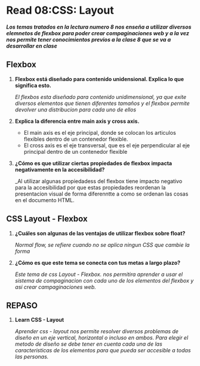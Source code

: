 # Read 08:CSS: Layout
***Los temas tratados en la lectura numero 8 nos enseña a utilizar diversos elemnetos de flexbox para poder crear compaginaciones web y a la vez  nos permite tener conocimientos previos a la clase 8 que se va a desarrollar en clase***
## **Flexbox**
1. **Flexbox está diseñado para contenido unidensional. Explica lo que significa esto.**

    _El flexbos esta diseñado para contenido unidimensional, ya que exite diversos elementos que tienen diferentes tamaños y el flexbox permite devolver una distribucion para cada uno de ellos_

2. **Explica la diferencia entre main axis y cross axis.**
    + El main axis es el eje principal, donde se colocan los articulos flexibles dentro de un contenedor flexible.
    + El cross axis es el eje transversal, que es el eje perpendicular al eje principal dentro de un contenedor flexible

3. **¿Cómo es que utilizar ciertas propiedades de flexbox impacta negativamente en la accesibilidad?**
   
   _Al utilizar algunas propiedadess del flexbox tiene impacto negativo para la accesibilidad por que estas propiedades reordenan la presentacion visual de forma diferenntte a como se ordenan las cosas en el documento HTML.

## **CSS Layout - Flexbox**
1. **¿Cuáles son algunas de las ventajas de utilizar flexbox sobre float?**

    _Normal flow, se refiere cuando no se aplica ningun CSS que cambie la forma_

2. **¿Cómo es que este tema se conecta con tus metas a largo plazo?**

     _Este tema de css Layout - Flexbox. nos permitira aprender a usar el sistema de compaginacion con cada uno de los elementos del flexbox y asi crear campaginaciones web._   

## **REPASO**
1. **Learn CSS - Layout**

    _Aprender css - layout nos permite resolver diversos problemas de diseño en un eje vertical, horizontal o incluso en ambos. Para elegir el metodo de diseño se debe tener en cuenta cada una de las caracteristicas de los elementos para que pueda ser accesible a todas las personas._
